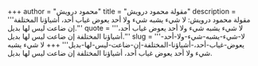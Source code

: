 +++
author = "محمود درويش"
title = "مقولة محمود درويش"
description = '''مقولة محمود درويش: لا شيء يشبه شيء ولا أحد يعوض غياب أحد، أشياؤنا المختلفة إن ضاعت ليس لها بديل.'''
quote = '''لا شيء يشبه شيء ولا أحد يعوض غياب أحد، أشياؤنا المختلفة إن ضاعت ليس لها بديل.'''
slug = '''لا-شيء-يشبه-شيء-ولا-أحد-يعوض-غياب-أحد،-أشياؤنا-المختلفة-إن-ضاعت-ليس-لها-بديل'''
+++
لا شيء يشبه شيء ولا أحد يعوض غياب أحد، أشياؤنا المختلفة إن ضاعت ليس لها بديل.
